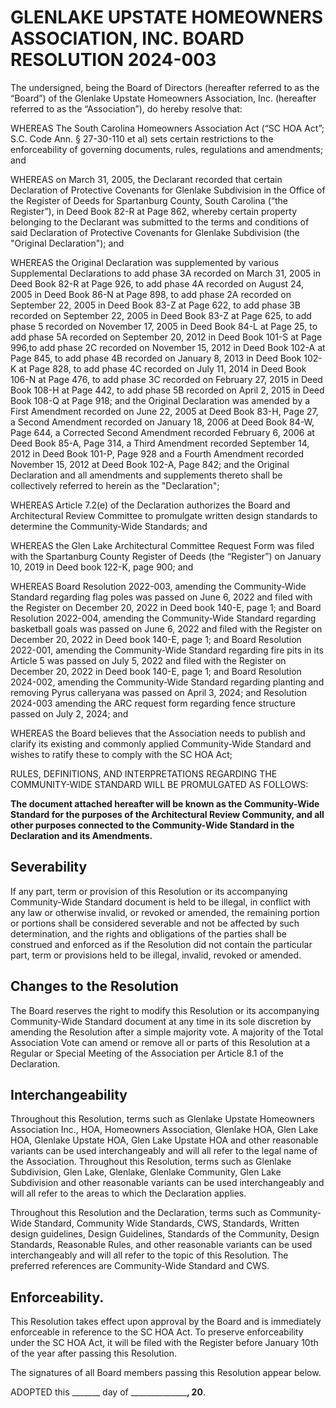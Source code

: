 # GLENLAKE UPSTATE HOMEOWNERS ASSOCIATION, INC. BOARD RESOLUTION 2024-003

The undersigned, being the Board of Directors (hereafter referred to as the “Board”) of the Glenlake Upstate Homeowners Association, Inc. (hereafter referred to as the “Association”), do hereby resolve that:

WHEREAS The South Carolina Homeowners Association Act (“SC HOA Act”; S.C. Code Ann. § 27-30-110 et al) sets certain restrictions to the enforceability of governing documents, rules, regulations and amendments; and

WHEREAS on March 31, 2005, the Declarant recorded that certain Declaration of Protective Covenants for Glenlake Subdivision in the Office of the Register of Deeds for Spartanburg County, South Carolina (“the Register”), in Deed Book 82-R at Page 862, whereby certain property belonging to the Declarant was submitted to the terms and conditions of said Declaration of Protective Covenants for Glenlake Subdivision (the "Original Declaration"); and

WHEREAS the Original Declaration was supplemented by various Supplemental Declarations to add phase 3A recorded on March 31, 2005 in Deed Book 82-R at Page 926, to add phase 4A recorded on August 24, 2005 in Deed Book 86-N at Page 898, to add phase 2A recorded on September 22, 2005 in Deed Book 83-Z at Page 622, to add phase 3B recorded on September 22, 2005 in Deed Book 83-Z at Page 625, to add phase 5 recorded on November 17, 2005 in Deed Book 84-L at Page 25, to add phase 5A recorded on September 20, 2012 in Deed Book 101-S at Page 996,to add phase 2C recorded on November 15, 2012 in Deed Book 102-A at Page 845, to add phase 4B recorded on January 8, 2013 in Deed Book 102-K at Page 828, to add phase 4C recorded on July 11, 2014 in Deed Book 106-N at Page 476, to add phase 3C recorded on February 27, 2015 in Deed Book 108-H at Page 442, to add phase 5B recorded on April 2, 2015 in Deed Book 108-Q at Page 918; and the Original Declaration was amended by a First Amendment recorded on June 22, 2005 at Deed Book 83-H, Page 27, a Second Amendment recorded on January 18, 2006 at Deed Book 84-W, Page 644, a Corrected Second Amendment recorded February 6, 2006 at Deed Book 85-A, Page 314, a Third Amendment recorded September 14, 2012 in Deed Book 101-P, Page 928 and a Fourth Amendment recorded November 15, 2012 at Deed Book 102-A, Page 842; and the Original Declaration and all amendments and supplements thereto shall be collectively referred to herein as the "Declaration";

WHEREAS Article 7.2(e) of the Declaration authorizes the Board and Architectural Review Committee to promulgate written design standards to determine the Community-Wide Standards; and

WHEREAS the Glen Lake Architectural Committee Request Form was filed with the Spartanburg County Register of Deeds (the “Register”) on January 10, 2019 in Deed book 122-K, page 900; and

WHEREAS Board Resolution 2022-003, amending the Community-Wide Standard regarding flag poles was passed on June 6, 2022 and filed with the Register on December 20, 2022 in Deed book 140-E, page 1; and Board Resolution 2022-004, amending the Community-Wide Standard regarding basketball goals was passed on June 6, 2022 and filed with the Register on December 20, 2022 in Deed book 140-E, page 1; and Board Resolution 2022-001, amending the Community-Wide Standard regarding fire pits in its Article 5 was passed on July 5, 2022 and filed with the Register on December 20, 2022 in Deed book 140-E, page 1; and Board Resolution 2024-002, amending the Community-Wide Standard regarding planting and removing Pyrus calleryana  was passed on April 3, 2024; and Resolution 2024-003 amending the ARC request form regarding fence structure passed on July 2, 2024; and

WHEREAS the Board believes that the Association needs to publish and clarify its existing and commonly applied Community-Wide Standard and wishes to ratify these to comply with the SC HOA Act; 

RULES, DEFINITIONS, AND INTERPRETATIONS REGARDING THE COMMUNITY-WIDE STANDARD WILL BE PROMULGATED AS FOLLOWS:

**The document attached hereafter will be known as the Community-Wide Standard for the purposes of the Architectural Review Community, and all other purposes connected to the Community-Wide Standard in the Declaration and its Amendments.**

## Severability
If any part, term or provision of this Resolution or its accompanying Community-Wide Standard document is held to be illegal, in conflict with any law or otherwise invalid, or revoked or amended, the remaining portion or portions shall be considered severable and not be affected by such determination, and the rights and obligations of the parties shall be construed and enforced as if the Resolution did not contain the particular part, term or provisions held to be illegal, invalid, revoked or amended.

## Changes to the Resolution
The Board reserves the right to modify this Resolution or its accompanying Community-Wide Standard document at any time in its sole discretion by amending the Resolution after a simple majority vote. A majority of the Total Association Vote can amend or remove all or parts of this Resolution at a Regular or Special Meeting of the Association per Article 8.1 of the Declaration.

## Interchangeability
Throughout this Resolution, terms such as Glenlake Upstate Homeowners Association Inc., HOA, Homeowners Association, Glenlake HOA, Glen Lake HOA, Glenlake Upstate HOA, Glen Lake Upstate HOA and other reasonable variants can be used interchangeably and will all refer to the legal name of the Association. Throughout this Resolution, terms such as Glenlake Subdivision, Glen Lake, Glenlake, Glenlake Community, Glen Lake Subdivision and other reasonable variants can be used interchangeably and will all refer to the areas to which the Declaration applies.

Throughout this Resolution and the Declaration, terms such as Community-Wide Standard, Community Wide Standards, CWS, Standards, Written design guidelines, Design Guidelines, Standards of the Community, Design Standards, Reasonable Rules, and other reasonable variants can be used interchangeably and will all refer to the topic of this Resolution. The preferred references are Community-Wide Standard and CWS.

## Enforceability.
This Resolution takes effect upon approval by the Board and is immediately enforceable in reference to the SC HOA Act. To preserve enforceability under the SC HOA Act, it will be filed with the Register before January 10th of the year after passing this Resolution. 

The signatures of all Board members passing this Resolution appear below.

ADOPTED this _______ day of ________________, 20__.
